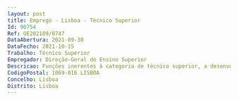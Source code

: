 ```yaml
--- 
layout: post
title: Emprego - Lisboa - Técnico Superior
Id: 90754
Ref: OE202109/0747
DataAbertura: 2021-09-30
DataFecho: 2021-10-15
Trabalho: Técnico Superior
Empregador: Direção-Geral do Ensino Superior
Descricao: Funções inerentes à categoria de técnico superior, a desenvolver na área de Recursos Humanos da Divisão de Apoio Técnico e Administrativo, designadamente   Elaboração de procedimentos inerentes à gestão administrativa de recursos humanos  preparação e tramitação dos dados e documentação para o processamento mensal dos vencimentos, gestão do programa de assiduidade, documentos de planificação, mapas de pessoal, procedimentos concursais, mobilidade geral, acumulação de funções, ajudas de custo, etc   Prestação de informação sobre recursos humanos na administração pública, nomeadamente, Balanço Social e SIOE – Sistema de Informação e Organização do Estado, entre outros   Elaboração de estudos e informações sobre recursos humanos   Apoio nos processos relativos ao SIADAP 2 e SIADAP3   Reporte de informação a diversas entidades.
CodigoPostal: 1069-016 LISBOA
Concelho: Lisboa
Distrito: Lisboa
--- 
```

